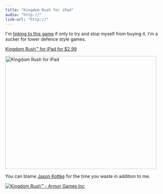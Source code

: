 ```yaml
---
title: "Kingdom Rush for iPad"
audio: "http://"
link-url: "http://"
---
```

<p>I'm <a href="http://click.linksynergy.com/fs-bin/stat?id=6PFrOqNV4B8&amp;offerid=146261&amp;type=3&amp;subid=0&amp;tmpid=1826&amp;RD_PARM1=http%253A%252F%252Fitunes.apple.com%252Fca%252Fapp%252Fkingdom-rush%252Fid489265199%253Fmt%253D8%2526uo%253D4%2526partnerId%253D30">linking to this game</a> if only to try and stop myself from buying it. I'm a sucker for tower defence style games.</p>
<p><a href="http://click.linksynergy.com/fs-bin/stat?id=6PFrOqNV4B8&offerid=146261&type=3&subid=0&tmpid=1826&RD_PARM1=http%253A%252F%252Fitunes.apple.com%252Fca%252Fapp%252Fkingdom-rush%252Fid489265199%253Fmt%253D8%2526uo%253D4%2526partnerId%253D30" target="itunes_store">Kingdom Rush™ for iPad for $2.99</a></p>
<p><img src="https://chrisenns.com/wp-content/uploads/2012/01/Kingdom-Rush-for-iPad.png" alt="Kingdom Rush for iPad" title="Kingdom Rush for iPad" width="476" height="356" class="aligncenter size-full wp-image-19970" /></p>
<p>You can blame <a href="http://kottke.org/12/01/kingdom-rush-for-ipad">Jason Kottke</a> for the time you waste in addition to me.</p>
<p><a href="http://click.linksynergy.com/fs-bin/stat?id=6PFrOqNV4B8&offerid=146261&type=3&subid=0&tmpid=1826&RD_PARM1=http%253A%252F%252Fitunes.apple.com%252Fca%252Fapp%252Fkingdom-rush%252Fid489265199%253Fmt%253D8%2526uo%253D4%2526partnerId%253D30" target="itunes_store"><img src="http://ax.phobos.apple.com.edgesuite.net/images/web/linkmaker/badge_appstore-lrg.gif" alt="Kingdom Rush™ - Armor Games Inc" style="border: 0;"/></a></p>
